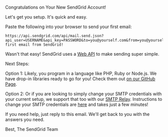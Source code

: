 Congratulations on Your New SendGrid Account!

Let's get you setup. It's quick and easy.

Paste the following into your browser to send your first email:

```
https://api.sendgrid.com/api/mail.send.json?api_user=USERNAME&api_key=PASSWORD&to=you@yourself.com&from=you@yourself.com&subject=SendGridTest&text=My first email from SendGrid!
```

Wasn't that easy! SendGrid uses a [Web API](http://sendgrid.com/docs/API_Reference/Web_API/) to make sending super simple.

Next Steps:

Option 1: Likely, you program in a language like PHP, Ruby or Node.js. We have drop-in libraries ready to go for you! Check them out [on our GitHub Page](https://github.com/sendgrid).

Option 2: Or if you are looking to simply change your SMTP credentials with your current setup, we support that too with our [SMTP Relay](http://sendgrid.com/docs/Integrate/index.html). Instructions to change your SMTP credentials are [here](http://sendgrid.com/docs/Integrate/index.html) and takes just a few minutes!

If you need help, just reply to this email. We'll get back to you with the answers you need.

Best,
The SendGrid Team


